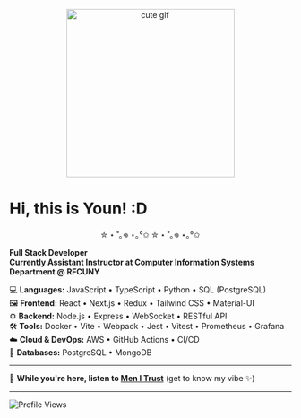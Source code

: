 <p align="center">
  <img src="https://media1.tenor.com/m/OjzCsUydYUEAAAAd/cute-cha-pri.gif" width="300" alt="cute gif"/>
</p>

# Hi, this is Youn! :D

<p align="center">✮ ⋆ ˚｡𖦹 ⋆｡°✩ ✮ ⋆ ˚｡𖦹 ⋆｡°✩</p>

**Full Stack Developer**  
**Currently Assistant Instructor at Computer Information Systems Department @ RFCUNY**

💻 **Languages:** JavaScript • TypeScript • Python • SQL (PostgreSQL)  
🖼️ **Frontend:** React • Next.js • Redux • Tailwind CSS • Material-UI  
⚙️ **Backend:** Node.js • Express • WebSocket • RESTful API  
🛠️ **Tools:** Docker • Vite • Webpack • Jest • Vitest • Prometheus • Grafana  
☁️ **Cloud & DevOps:** AWS • GitHub Actions • CI/CD  
💾 **Databases:** PostgreSQL • MongoDB

---

🎵 **While you're here, listen to [Men I Trust](https://youtu.be/9IZKcb3LndA?si=wW0VF54thy79XR_J)** (get to know my vibe ✨)

---

![Profile Views](https://komarev.com/ghpvc/?username=younnlei&color=blueviolet&style=for-the-badge)

